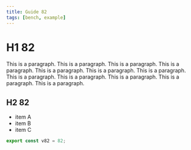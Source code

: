 ```yaml
---
title: Guide 82
tags: [bench, example]
---
```


# H1 82

This is a paragraph. This is a paragraph. This is a paragraph. This is a paragraph. This is a paragraph. This is a paragraph. This is a paragraph. This is a paragraph. This is a paragraph. This is a paragraph. This is a paragraph. This is a paragraph. 

## H2 82

- item A
- item B
- item C

```ts
export const v82 = 82;
```
